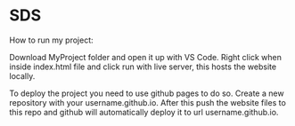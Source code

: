 # SDS
How to run my project:

Download MyProject folder and open it up with VS Code. Right click when inside index.html file and click run with live server, this hosts the website locally. 

To deploy the project you need to use github pages to do so. Create a new repository with your username.github.io. After this push the website files to this repo and github will automatically deploy it to url username.github.io.

